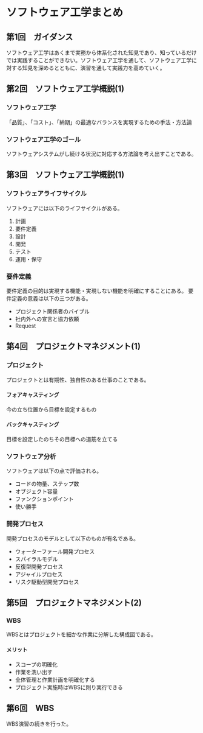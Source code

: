 # ソフトウェア工学まとめ
## 第1回　ガイダンス
ソフトウェア工学はあくまで実務から体系化された知見であり、知っているだけでは実践することができない。ソフトウェア工学を通して、ソフトウェア工学に対する知見を深めるとともに、演習を通して実践力を高めていく。

## 第2回　ソフトウェア工学概説(1)
### ソフトウェア工学
「品質」、「コスト」、「納期」の最適なバランスを実現するための手法・方法論
### ソフトウェア工学のゴール
ソフトウェアシステムがし続ける状況に対応する方法論を考え出すことである。

## 第3回　ソフトウェア工学概説(1)
### ソフトウェアライフサイクル
ソフトウェアには以下のライフサイクルがある。
1. 計画
2. 要件定義
3. 設計
4. 開発
5. テスト
6. 運用・保守
### 要件定義
要件定義の目的は実現する機能・実現しない機能を明確にすることにある。
要件定義の意義は以下の三つがある。
- プロジェクト関係者のバイブル
- 社内外への宣言と協力依頼
- Request

## 第4回　プロジェクトマネジメント(1)
### プロジェクト
プロジェクトとは有期性、独自性のある仕事のことである。
#### フォアキャスティング
今の立ち位置から目標を設定するもの

#### バックキャスティング
目標を設定したのちその目標への道筋を立てる

### ソフトウェア分析
ソフトウェアは以下の点で評価される。
- コードの物量、ステップ数
- オブジェクト容量
- ファンクションポイント
- 使い勝手

### 開発プロセス
開発プロセスのモデルとして以下のものが有名である。
- ウォーターファール開発プロセス
- スパイラルモデル
- 反復型開発プロセス
- アジャイルプロセス
- リスク駆動型開発プロセス
## 第5回　プロジェクトマネジメント(2)
### WBS
WBSとはプロジェクトを細かな作業に分解した構成図である。
#### メリット
- スコープの明確化
- 作業を洗い出す
- 全体管理と作業計画を明確化する
- プロジェクト実施時はWBSに則り実行できる

## 第6回　WBS
WBS演習の続きを行った。